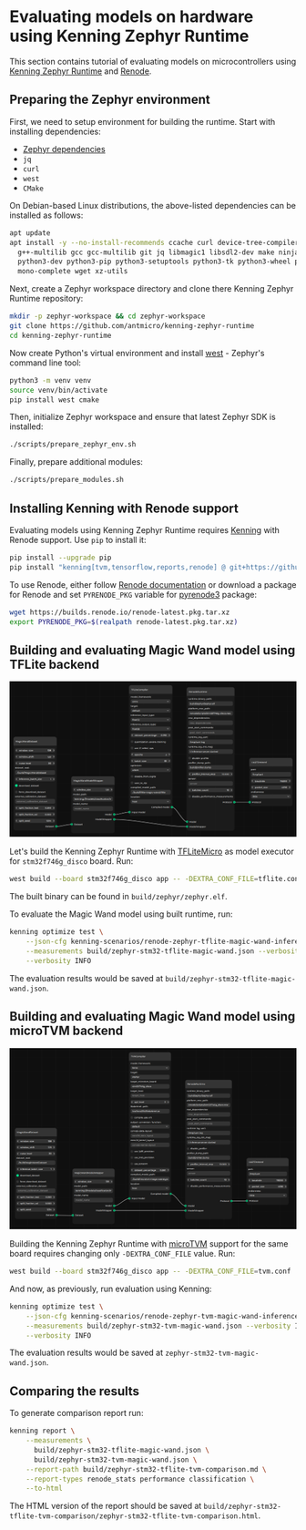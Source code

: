 # Evaluating models on hardware using Kenning Zephyr Runtime

This section contains tutorial of evaluating models on microcontrollers using [Kenning Zephyr Runtime](https://github.com/antmicro/kenning-zephyr-runtime) and [Renode](https://renode.io/).

## Preparing the Zephyr environment

First, we need to setup environment for building the runtime.
Start with installing dependencies:

* [Zephyr dependencies](https://docs.zephyrproject.org/latest/develop/getting_started/index.html#install-dependencies)
* `jq`
* `curl`
* `west`
* `CMake`

On Debian-based Linux distributions, the above-listed dependencies can be installed as follows:

```bash
apt update
apt install -y --no-install-recommends ccache curl device-tree-compiler dfu-util file \
  g++-multilib gcc gcc-multilib git jq libmagic1 libsdl2-dev make ninja-build \
  python3-dev python3-pip python3-setuptools python3-tk python3-wheel python3-venv \
  mono-complete wget xz-utils
```

Next, create a Zephyr workspace directory and clone there Kenning Zephyr Runtime repository:
```bash
mkdir -p zephyr-workspace && cd zephyr-workspace
git clone https://github.com/antmicro/kenning-zephyr-runtime
cd kenning-zephyr-runtime
```

Now create Python's virtual environment and install [west](https://github.com/zephyrproject-rtos/west) - Zephyr's command line tool:
```bash
python3 -m venv venv
source venv/bin/activate
pip install west cmake
```

Then, initialize Zephyr workspace and ensure that latest Zephyr SDK is installed:

```bash
./scripts/prepare_zephyr_env.sh
```

Finally, prepare additional modules:

```bash
./scripts/prepare_modules.sh
```

## Installing Kenning with Renode support

Evaluating models using Kenning Zephyr Runtime requires [Kenning](https://github.com/antmicro/kenning) with Renode support.
Use `pip` to install it:

```bash
pip install --upgrade pip
pip install "kenning[tvm,tensorflow,reports,renode] @ git+https://github.com/antmicro/kenning.git"
```

To use Renode, either follow [Renode documentation](https://renode.readthedocs.io/en/latest/introduction/installing.html) or download a package for Renode and set `PYRENODE_PKG` variable for [pyrenode3](https://github.com/antmicro/pyrenode3) package:

```bash
wget https://builds.renode.io/renode-latest.pkg.tar.xz
export PYRENODE_PKG=$(realpath renode-latest.pkg.tar.xz)
```

## Building and evaluating Magic Wand model using TFLite backend

![TFLite Micro scenario with Renode simulation](img/kenning-zephyr-runtime-tflite.png)

Let's build the Kenning Zephyr Runtime with [TFLiteMicro](https://github.com/tensorflow/tflite-micro) as model executor for `stm32f746g_disco` board.
Run:

```bash
west build --board stm32f746g_disco app -- -DEXTRA_CONF_FILE=tflite.conf
```

The built binary can be found in `build/zephyr/zephyr.elf`.

To evaluate the Magic Wand model using built runtime, run:
```bash
kenning optimize test \
    --json-cfg kenning-scenarios/renode-zephyr-tflite-magic-wand-inference.json \
    --measurements build/zephyr-stm32-tflite-magic-wand.json --verbosity INFO \
    --verbosity INFO
```

The evaluation results would be saved at `build/zephyr-stm32-tflite-magic-wand.json`.

## Building and evaluating Magic Wand model using microTVM backend

![microTVM scenario with Renode simulation](img/kenning-zephyr-runtime-tvm.png)

Building the Kenning Zephyr Runtime with [microTVM](https://tvm.apache.org/docs/topic/microtvm/index.html) support for the same board requires changing only `-DEXTRA_CONF_FILE` value.
Run:

```bash
west build --board stm32f746g_disco app -- -DEXTRA_CONF_FILE=tvm.conf
```

And now, as previously, run evaluation using Kenning:
```bash
kenning optimize test \
    --json-cfg kenning-scenarios/renode-zephyr-tvm-magic-wand-inference.json \
    --measurements build/zephyr-stm32-tvm-magic-wand.json --verbosity INFO \
    --verbosity INFO
```

The evaluation results would be saved at `zephyr-stm32-tvm-magic-wand.json`.

## Comparing the results

To generate comparison report run:

```bash
kenning report \
    --measurements \
      build/zephyr-stm32-tflite-magic-wand.json \
      build/zephyr-stm32-tvm-magic-wand.json \
    --report-path build/zephyr-stm32-tflite-tvm-comparison.md \
    --report-types renode_stats performance classification \
    --to-html
```

The HTML version of the report should be saved at `build/zephyr-stm32-tflite-tvm-comparison/zephyr-stm32-tflite-tvm-comparison.html`.
